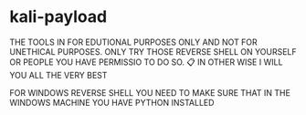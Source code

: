 # kali-payload

THE TOOLS IN FOR EDUTIONAL PURPOSES ONLY AND NOT FOR UNETHICAL PURPOSES. ONLY TRY THOSE REVERSE SHELL ON YOURSELF OR PEOPLE YOU HAVE PERMISSIO TO DO SO.
&#128203;
IN OTHER WISE I WILL YOU ALL THE VERY BEST

FOR WINDOWS REVERSE SHELL YOU NEED TO MAKE SURE THAT IN THE WINDOWS MACHINE YOU HAVE PYTHON INSTALLED
